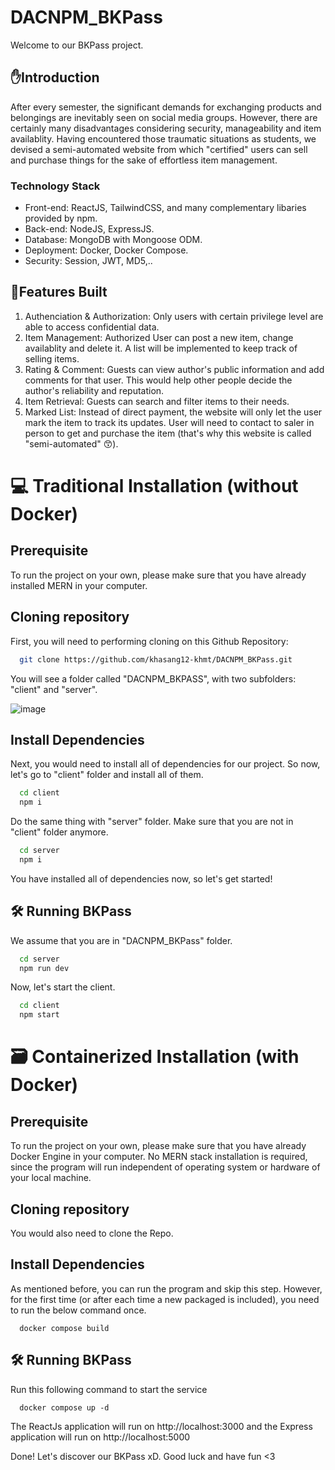 # DACNPM_BKPass
Welcome to our BKPass project.

## ✋Introduction 
After every semester, the significant demands for exchanging products and belongings are inevitably seen on social media groups. However, there are certainly many disadvantages considering security, manageability and item availablity. Having encountered those traumatic situations as students, we devised a semi-automated website from which "certified" users can sell and purchase things for the sake of effortless item management.

### Technology Stack
* Front-end: ReactJS, TailwindCSS, and many complementary libaries provided by npm.
* Back-end: NodeJS, ExpressJS.
* Database: MongoDB with Mongoose ODM.
* Deployment: Docker, Docker Compose.
* Security: Session, JWT, MD5,..

## 🎯Features Built
1. Authenciation & Authorization: Only users with certain privilege level are able to access confidential data.
2. Item Management: Authorized User can post a new item, change availablity and delete it. A list will be implemented to keep track of selling items.
3. Rating & Comment: Guests can view author's public information and add comments for that user. This would help other people decide the author's reliability and reputation.
4. Item Retrieval: Guests can search and filter items to their needs.
5. Marked List: Instead of direct payment, the website will only let the user mark the item to track its updates. User will need to contact to saler in person to get and purchase the item (that's why this website is called "semi-automated" 😙).

# 💻 Traditional Installation (without Docker)

## Prerequisite

To run the project on your own, please make sure that you have already installed MERN in your computer.

## Cloning repository
First, you will need to performing cloning on this Github Repository:
```bash
  git clone https://github.com/khasang12-khmt/DACNPM_BKPass.git
```

You will see a folder called "DACNPM_BKPASS", with two subfolders: "client" and "server".

![image](https://user-images.githubusercontent.com/81409431/210043306-e70f653d-e152-424f-af30-981bd64f6ffe.png)

## Install Dependencies
Next, you would need to install all of dependencies for our project. So now, let's go to "client" folder and install all of them.
```bash
  cd client
  npm i
```

Do the same thing with "server" folder. Make sure that you are not in "client" folder anymore.
```bash
  cd server
  npm i
```

You have installed all of dependencies now, so let's get started!

## 🛠 Running BKPass

We assume that you are in "DACNPM_BKPass" folder.
```bash
  cd server
  npm run dev
```
Now, let's start the client.

```bash
  cd client
  npm start
```


# 🗃️ Containerized Installation (with Docker)

## Prerequisite

To run the project on your own, please make sure that you have already Docker Engine in your computer. No MERN stack installation is required, since the program will run independent of operating system or hardware of your local machine.

## Cloning repository
You would also need to clone the Repo. 

## Install Dependencies
As mentioned before, you can run the program and skip this step. However, for the first time (or after each time a new packaged is included), you need to run the below command once.
```docker
  docker compose build
```

## 🛠 Running BKPass

Run this following command to start the service

```
  docker compose up -d
```


The ReactJs application will run on http://localhost:3000 and the Express application will run on http://localhost:5000


Done! Let's discover our BKPass xD. Good luck and have fun <3
